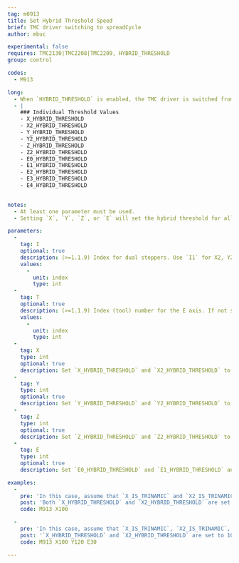 ```yaml
---
tag: m0913
title: Set Hybrid Threshold Speed
brief: TMC driver switching to spreadCycle
author: mbuc

experimental: false
requires: TMC2130|TMC2208|TMC2209, HYBRID_THRESHOLD
group: control

codes:
  - M913

long: 
  - When `HYBRID_THRESHOLD` is enabled, the TMC driver is switched from the quieter StealthChop to spreadCycle when the feed rate for a given stepper motor is over its `_HYBRID_THRESHOLD`.
  - |
    ### Individual Threshold Values
    - X_HYBRID_THRESHOLD
    - X2_HYBRID_THRESHOLD
    - Y_HYBRID_THRESHOLD
    - Y2_HYBRID_THRESHOLD
    - Z_HYBRID_THRESHOLD
    - Z2_HYBRID_THRESHOLD
    - E0_HYBRID_THRESHOLD
    - E1_HYBRID_THRESHOLD
    - E2_HYBRID_THRESHOLD
    - E3_HYBRID_THRESHOLD
    - E4_HYBRID_THRESHOLD
    

notes:
  - At least one parameter must be used.
  - Setting `X`, `Y`, `Z`, or `E` will set the hybrid threshold for all motors that fall under that category that have the `_IS_TRINAMIC` flag set.  See examples below.

parameters:
  -
    tag: I
    optional: true
    description: (>=1.1.9) Index for dual steppers. Use `I1` for X2, Y2, and/or Z2.
    values:
      -
        unit: index
        type: int
  -
    tag: T
    optional: true
    description: (>=1.1.9) Index (tool) number for the E axis. If not specified, the E0 extruder.
    values:
      -
        unit: index
        type: int
  -
    tag: X
    type: int
    optional: true
    description: Set `X_HYBRID_THRESHOLD` and `X2_HYBRID_THRESHOLD` to the provided value.
  -
    tag: Y
    type: int
    optional: true
    description: Set `Y_HYBRID_THRESHOLD` and `Y2_HYBRID_THRESHOLD` to the provided value.
  -
    tag: Z
    type: int
    optional: true
    description: Set `Z_HYBRID_THRESHOLD` and `Z2_HYBRID_THRESHOLD` to the provided value.
  -
    tag: E
    type: int
    optional: true
    description: Set `E0_HYBRID_THRESHOLD` and `E1_HYBRID_THRESHOLD` and `E2_HYBRID_THRESHOLD` and `E3_HYBRID_THRESHOLD` to the provided value.

examples:
  -
    pre: 'In this case, assume that `X_IS_TRINAMIC` and `X2_IS_TRINAMIC` are both enabled in `Configuration_adv.h`. '
    post: 'Both `X_HYBRID_THRESHOLD` and `X2_HYBRID_THRESHOLD` are set to 100.'
    code: M913 X100

  -
    pre: 'In this case, assume that `X_IS_TRINAMIC`, `X2_IS_TRINAMIC`, `Y_IS_TRINAMIC`, `E0_IS_TRINAMIC`, and `E2_IS_TRINAMIC` are enabled in `Configuration_adv.h`.'
    post: '`X_HYBRID_THRESHOLD` and `X2_HYBRID_THRESHOLD` are set to 100.  `Y_HYBRID_THRESHOLD` is set to 120.  `E0__HYBRID_THRESHOLD` and `E2_HYBRID_THRESHOLD` are both set to 30.  `E1_HYBRID_THRESHOLD` is not changed since the `E0_IS_TRINAMIC` flag is not set.'  
    code: M913 X100 Y120 E30

---
```

